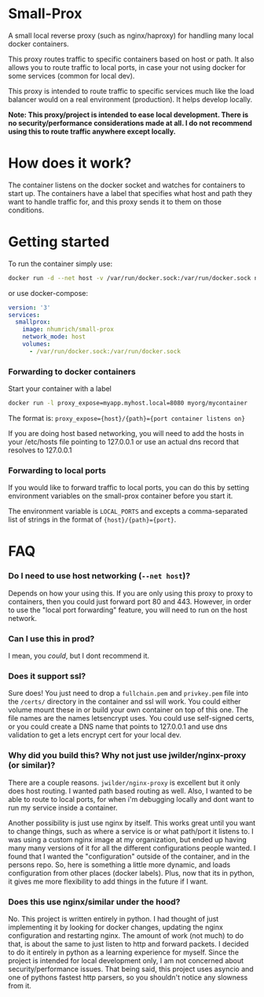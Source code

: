 # Small-Prox
A small local reverse proxy (such as nginx/haproxy) for handling many local docker containers.

This proxy routes traffic to specific containers based on host or path.
It also allows you to route traffic to local ports, in case your not
using docker for some services (common for local dev).

This proxy is intended to route traffic to specific services much like the
load balancer would on a real environment (production). It helps develop locally.
 
**Note: This proxy/project is intended to ease local development. There is no
security/performance considerations made at all. I do not recommend using this
to route traffic anywhere except locally.**

# How does it work?
The container listens on the docker socket and watches for containers to start up.
The containers have a label that specifies what host and path they want
to handle traffic for, and this proxy sends it to them on those conditions.

# Getting started

To run the container simply use:

```bash
docker run -d --net host -v /var/run/docker.sock:/var/run/docker.sock nhumrich/small-prox
```

or use docker-compose:
```yaml
version: '3'
services:
  smallprox:
    image: nhumrich/small-prox
    network_mode: host
    volumes:
      - /var/run/docker.sock:/var/run/docker.sock
```

### Forwarding to docker containers
Start your container with a label

```bash
docker run -l proxy_expose=myapp.myhost.local=8080 myorg/mycontainer
```

The format is:
`proxy_expose={host}/{path}={port container listens on}`

If you are doing host based networking, you will need to add the hosts in your
/etc/hosts file pointing to 127.0.0.1 or use an actual dns record that resolves
to 127.0.0.1

### Forwarding to local ports
If you would like to forward traffic to local ports, you can do this by setting
environment variables on the small-prox container before you start it.

The environment variable is `LOCAL_PORTS` and excepts a comma-separated list of 
strings in the format of `{host}/{path}={port}`.


# FAQ

### Do I need to use host networking (`--net host`)?

Depends on how your using this. If you are only using this proxy to proxy to containers,
 then you could just forward port 80 and 443. However, in order to use the 
 "local port forwarding" feature, you will need to run on the host network.
 
### Can I use this in prod?
I mean, you *could*, but I dont recommend it.

### Does it support ssl?
Sure does! You just need to drop a `fullchain.pem` and `privkey.pem` file into
the `/certs/` directory in the container and ssl will work. You could either volume mount these in
or build your own container on top of this one. The file names are the names letsencrypt uses. 
 You could use self-signed certs, or you could create a DNS name that points to 127.0.0.1 and use dns
 validation to get a lets encrypt cert for your local dev.
 
### Why did you build this? Why not just use jwilder/nginx-proxy (or similar)?
There are a couple reasons. `jwilder/nginx-proxy` is excellent but it only does
 host routing. I wanted path based routing as well. Also, I wanted to be able to
 route to local ports, for when i'm debugging locally and dont want to run my service inside a container.
 
Another possibility is just use nginx by itself. This works great until you want to change things, such
as where a service is or what path/port it listens to. I was using a custom nginx image at my
organization, but ended up having many many versions of it for all the different configurations
people wanted. I found that I wanted the "configuration" outside of the container, and 
in the persons repo. So, here is something a little more dynamic, and loads configuration from other places 
(docker labels). Plus, now that its in python, it gives me more flexibility to add things in the future
if I want.

### Does this use nginx/similar under the hood?
No. This project is written entirely in python. I had thought of just implementing it by
looking for docker changes, updating the nginx configuration and restarting nginx.
The amount of work (not much) to do that, is about the same to just listen to http and 
forward packets. I decided to do it entirely in python as a learning experience for myself.
Since the project is intended for local development only, I am not concerned about
security/performance issues. 
That being said, this project uses asyncio and one of pythons fastest http parsers, so you
shouldn't notice any slowness from it. 

